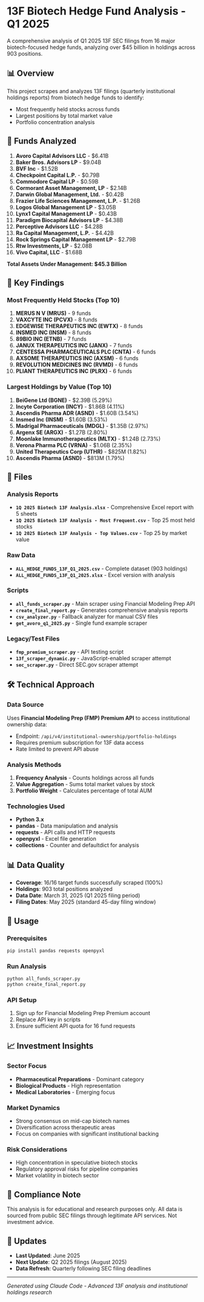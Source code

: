 # 13F Biotech Hedge Fund Analysis - Q1 2025

A comprehensive analysis of Q1 2025 13F SEC filings from 16 major biotech-focused hedge funds, analyzing over $45 billion in holdings across 903 positions.

## 📊 Overview

This project scrapes and analyzes 13F filings (quarterly institutional holdings reports) from biotech hedge funds to identify:
- Most frequently held stocks across funds
- Largest positions by total market value
- Portfolio concentration analysis

## 🏢 Funds Analyzed

1. **Avoro Capital Advisors LLC** - $6.41B
2. **Baker Bros. Advisors LP** - $9.04B  
3. **BVF Inc** - $1.52B
4. **Checkpoint Capital L.P.** - $0.79B
5. **Commodore Capital LP** - $0.59B
6. **Cormorant Asset Management, LP** - $2.14B
7. **Darwin Global Management, Ltd.** - $0.42B
8. **Frazier Life Sciences Management, L.P.** - $1.26B
9. **Logos Global Management LP** - $3.05B
10. **Lynx1 Capital Management LP** - $0.43B
11. **Paradigm Biocapital Advisors LP** - $4.38B
12. **Perceptive Advisors LLC** - $4.28B
13. **Ra Capital Management, L.P.** - $4.42B
14. **Rock Springs Capital Management LP** - $2.79B
15. **Rtw Investments, LP** - $2.08B
16. **Vivo Capital, LLC** - $1.68B

**Total Assets Under Management: $45.3 Billion**

## 🎯 Key Findings

### Most Frequently Held Stocks (Top 10)
1. **MERUS N V (MRUS)** - 9 funds
2. **VAXCYTE INC (PCVX)** - 8 funds
3. **EDGEWISE THERAPEUTICS INC (EWTX)** - 8 funds
4. **INSMED INC (INSM)** - 8 funds
5. **89BIO INC (ETNB)** - 7 funds
6. **JANUX THERAPEUTICS INC (JANX)** - 7 funds
7. **CENTESSA PHARMACEUTICALS PLC (CNTA)** - 6 funds
8. **AXSOME THERAPEUTICS INC (AXSM)** - 6 funds
9. **REVOLUTION MEDICINES INC (RVMD)** - 6 funds
10. **PLIANT THERAPEUTICS INC (PLRX)** - 6 funds

### Largest Holdings by Value (Top 10)
1. **BeiGene Ltd (BGNE)** - $2.39B (5.29%)
2. **Incyte Corporation (INCY)** - $1.86B (4.11%)
3. **Ascendis Pharma ADR (ASND)** - $1.60B (3.54%)
4. **Insmed Inc (INSM)** - $1.60B (3.53%)
5. **Madrigal Pharmaceuticals (MDGL)** - $1.35B (2.97%)
6. **Argenx SE (ARGX)** - $1.27B (2.80%)
7. **Moonlake Immunotherapeutics (MLTX)** - $1.24B (2.73%)
8. **Verona Pharma PLC (VRNA)** - $1.06B (2.35%)
9. **United Therapeutics Corp (UTHR)** - $825M (1.82%)
10. **Ascendis Pharma (ASND)** - $813M (1.79%)

## 📁 Files

### Analysis Reports
- **`1Q 2025 Biotech 13F Analysis.xlsx`** - Comprehensive Excel report with 5 sheets
- **`1Q 2025 Biotech 13F Analysis - Most Frequent.csv`** - Top 25 most held stocks
- **`1Q 2025 Biotech 13F Analysis - Top Values.csv`** - Top 25 by market value

### Raw Data
- **`ALL_HEDGE_FUNDS_13F_Q1_2025.csv`** - Complete dataset (903 holdings)
- **`ALL_HEDGE_FUNDS_13F_Q1_2025.xlsx`** - Excel version with analysis

### Scripts
- **`all_funds_scraper.py`** - Main scraper using Financial Modeling Prep API
- **`create_final_report.py`** - Generates comprehensive analysis reports  
- **`csv_analyzer.py`** - Fallback analyzer for manual CSV files
- **`get_avoro_q1_2025.py`** - Single fund example scraper

### Legacy/Test Files
- **`fmp_premium_scraper.py`** - API testing script
- **`13f_scraper_dynamic.py`** - JavaScript-enabled scraper attempt
- **`sec_scraper.py`** - Direct SEC.gov scraper attempt

## 🛠️ Technical Approach

### Data Source
Uses **Financial Modeling Prep (FMP) Premium API** to access institutional ownership data:
- Endpoint: `/api/v4/institutional-ownership/portfolio-holdings`
- Requires premium subscription for 13F data access
- Rate limited to prevent API abuse

### Analysis Methods
1. **Frequency Analysis** - Counts holdings across all funds
2. **Value Aggregation** - Sums total market values by stock
3. **Portfolio Weight** - Calculates percentage of total AUM

### Technologies Used
- **Python 3.x**
- **pandas** - Data manipulation and analysis
- **requests** - API calls and HTTP requests
- **openpyxl** - Excel file generation
- **collections** - Counter and defaultdict for analysis

## 📊 Data Quality

- **Coverage**: 16/16 target funds successfully scraped (100%)
- **Holdings**: 903 total positions analyzed
- **Data Date**: March 31, 2025 (Q1 2025 filing period)
- **Filing Dates**: May 2025 (standard 45-day filing window)

## 🚀 Usage

### Prerequisites
```bash
pip install pandas requests openpyxl
```

### Run Analysis
```bash
python all_funds_scraper.py
python create_final_report.py
```

### API Setup
1. Sign up for Financial Modeling Prep Premium account
2. Replace API key in scripts
3. Ensure sufficient API quota for 16 fund requests

## 📈 Investment Insights

### Sector Focus
- **Pharmaceutical Preparations** - Dominant category
- **Biological Products** - High representation  
- **Medical Laboratories** - Emerging focus

### Market Dynamics
- Strong consensus on mid-cap biotech names
- Diversification across therapeutic areas
- Focus on companies with significant institutional backing

### Risk Considerations
- High concentration in speculative biotech stocks
- Regulatory approval risks for pipeline companies
- Market volatility in biotech sector

## 📄 Compliance Note

This analysis is for educational and research purposes only. All data is sourced from public SEC filings through legitimate API services. Not investment advice.

## 🔄 Updates

- **Last Updated**: June 2025
- **Next Update**: Q2 2025 filings (August 2025)
- **Data Refresh**: Quarterly following SEC filing deadlines

---

*Generated using Claude Code - Advanced 13F analysis and institutional holdings research*